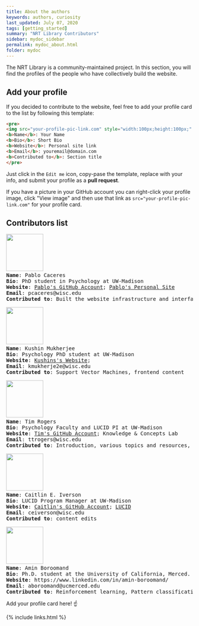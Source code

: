 ```yaml
---
title: About the authors
keywords: authors, curiosity
last_updated: July 07, 2020
tags: [getting_started]
summary: "NRT Library Contributors"
sidebar: mydoc_sidebar
permalink: mydoc_about.html
folder: mydoc
---
```


The NRT Library is a community-maintained project. In this section, you will find the profiles of the people who have collectively build the website.

## Add your profile 

If you decided to contribute to the website, feel free to add your profile card to the list by following this template: 

```html
<pre>
<img src="your-profile-pic-link.com" style="width:100px;height:100px;" /> 
<b>Name</b>: Your Name
<b>Bio</b>: Short Bio
<b>Website</b>: Personal site link
<b>Email</b>: youremail@domain.com
<b>Contributed to</b>: Section title
</pre>
```

Just click in the `Edit me` icon, copy-pase the template, replace with your info, and submit your profile as a **pull request**.

If you have a picture in your GitHub account you can right-click your profile image, click "View image" and then use that link as `src="your-profile-pic-link.com"` for your profile card.

## Contributors list

<pre>
<img src="https://avatars3.githubusercontent.com/u/35237403?" style="width:100px;height:100px;" /> 
<b>Name</b>: Pablo Caceres
<b>Bio</b>: PhD student in Psychology at UW-Madison
<b>Website</b>: <a href="https://github.com/pabloinsente">Pablo's GitHub Account</a>; <a href="https://pablocaceres.org/">Pablo's Personal Site</a>
<b>Email</b>: pcaceres@wisc.edu
<b>Contributed to</b>: Built the website infrastructure and interface. Intro, guides, table of contents, and general site content. Jupyter Notebooks, UNIX shell, Intro to Neural Networks, Convolutional Networks, Backpropagation, LSTM, Recurrent Nets.   
</pre>

<pre>
<img src="https://avatars2.githubusercontent.com/u/23156771?s" style="width:100px;height:100px;" /> 
<b>Name</b>: Kushin Mukherjee
<b>Bio</b>: Psychology PhD student at UW-Madison
<b>Website</b>: <a href="https://kushinm.github.io./">Kushins's Website</a>;
<b>Email</b>: kmukherje2e@wisc.edu
<b>Contributed to</b>: Support Vector Machines, frontend content
</pre>

<pre>
<img src="https://avatars3.githubusercontent.com/u/16246984?s" style="width:100px;height:100px;" /> 
<b>Name</b>: Tim Rogers
<b>Bio</b>: Psychology Faculty and LUCID PI at UW-Madison
<b>Website</b>: <a href="https://github.com/ttrogers">Tim's GitHub Account</a>; <a href="http://concepts.psych.wisc.edu/"></a>Knowledge & Concepts Lab
<b>Email</b>: ttrogers@wisc.edu
<b>Contributed to</b>: Introduction, various topics and resources, information architecture 
</pre>

<pre>
<img src="https://avatars3.githubusercontent.com/u/67299688?s" style="width:100px;height:100px;" /> 
<b>Name</b>: Caitlin E. Iverson
<b>Bio</b>: LUCID Program Manager at UW-Madison
<b>Website</b>: <a href="https://github.com/ceiverson">Caitlin's GitHub Account</a>; <a href="https://LUCID.wisc.edu/">LUCID</a>
<b>Email</b>: ceiverson@wisc.edu
<b>Contributed to</b>: content edits
</pre>


<pre>
<img src="https://avatars1.githubusercontent.com/u/25592787?s=460&u=d1da0b7613b2bdd58d286dd9b22a773949448ba7&v=4" style="width:100px;height:100px;" /> 
<b>Name</b>: Amin Boroomand
<b>Bio</b>: Ph.D. student at the University of California, Merced. His research focus is on machine learning, data analysis, and mathematical modeling, all under the umbrella of entrepreneurship.    
<b>Website</b>: https://www.linkedin.com/in/amin-boroomand/
<b>Email</b>: aboroomand@ucmerced.edu
<b>Contributed to</b>: Reinforcement learning, Pattern classification, Data reduction
</pre>


Add your profile card here! ☝️

{% include links.html %}
